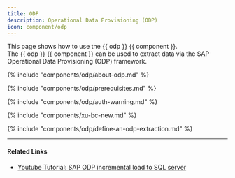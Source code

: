 ```yaml
---
title: ODP
description: Operational Data Provisioning (ODP)
icon: component/odp
---
```


This page shows how to use the {{ odp }} {{ component }}.<br>
The {{ odp }} {{ component }} can be used to extract data via the SAP Operational Data Provisioning (ODP) framework.

{% include "components/odp/about-odp.md" %}

{% include "components/odp/prerequisites.md" %}

{% include "components/odp/auth-warning.md" %}

{% include "components/xu-bc-new.md" %}

{% include "components/odp/define-an-odp-extraction.md" %}

****
#### Related Links
- [Youtube Tutorial: SAP ODP incremental load to SQL server](https://www.youtube.com/watch?v=-7pEm2VVPRg)